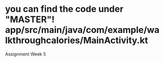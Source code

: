 # you can find the code under "MASTER"! app/src/main/java/com/example/walkthroughcalories/MainActivity.kt
Assignment Week 5


